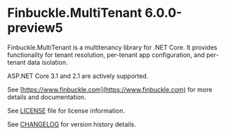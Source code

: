# Finbuckle.MultiTenant 6.0.0-preview5

Finbuckle.MultiTenant is a multitenancy library for .NET Core. It provides functionality for tenant resolution, per-tenant app configuration, and per-tenant data isolation.

ASP.NET Core 3.1 and 2.1 are actively supported.

See [https://www.finbuckle.com](https://www.finbuckle.com) for more details and documentation.  

See [LICENSE](LICENSE) file for license information.

See [CHANGELOG](CHANGELOG.md) for version history details.
